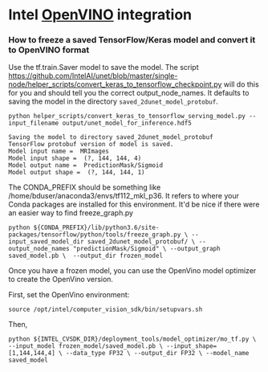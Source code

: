# Intel [OpenVINO](https://software.intel.com/en-us/openvino-toolkit) integration 

### How to freeze a saved TensorFlow/Keras model and convert it to OpenVINO format

Use the tf.train.Saver model to save the model. The script
https://github.com/IntelAI/unet/blob/master/single-node/helper_scripts/convert_keras_to_tensorflow_checkpoint.py
will do this for you and  should tell you the correct output_node_names. It defaults to saving the model in the directory `saved_2dunet_model_protobuf`.

`python helper_scripts/convert_keras_to_tensorflow_serving_model.py --input_filename output/unet_model_for_inference.hdf5`
```
Saving the model to directory saved_2dunet_model_protobuf
TensorFlow protobuf version of model is saved.
Model input name =  MRImages
Model input shape =  (?, 144, 144, 4)
Model output name =  PredictionMask/Sigmoid
Model output shape =  (?, 144, 144, 1)
```

The CONDA_PREFIX should be something like /home/bduser/anaconda3/envs/tf112_mkl_p36.
It refers to where your Conda packages are installed for this environment.
It'd be nice if there were an easier way to find freeze_graph.py

`python ${CONDA_PREFIX}/lib/python3.6/site-packages/tensorflow/python/tools/freeze_graph.py \
       --input_saved_model_dir saved_2dunet_model_protobuf/ \
       --output_node_names "predictionMask/Sigmoid" \
       --output_graph saved_model.pb \ 
       --output_dir frozen_model
`

Once you have a frozen model, you can use the OpenVino model optimizer
to create the OpenVino version.

First, set the OpenVino environment:

`source /opt/intel/computer_vision_sdk/bin/setupvars.sh`

Then,

`python ${INTEL_CVSDK_DIR}/deployment_tools/model_optimizer/mo_tf.py \
       --input_model frozen_model/saved_model.pb \
       --input_shape=[1,144,144,4] \
       --data_type FP32 \
       --output_dir FP32 \
       --model_name saved_model
`

